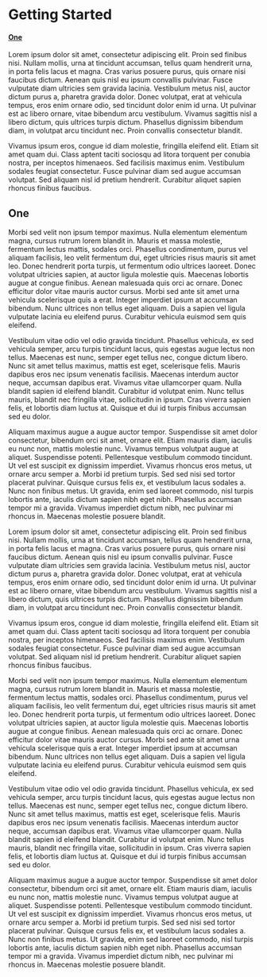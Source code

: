# Getting Started

#### [One](#one-1)

Lorem ipsum dolor sit amet, consectetur adipiscing elit. Proin sed finibus nisi. Nullam mollis, urna at tincidunt accumsan, tellus quam hendrerit urna, in porta felis lacus et magna. Cras varius posuere purus, quis ornare nisi faucibus dictum. Aenean quis nisl eu ipsum convallis pulvinar. Fusce vulputate diam ultricies sem gravida lacinia. Vestibulum metus nisl, auctor dictum purus a, pharetra gravida dolor. Donec volutpat, erat at vehicula tempus, eros enim ornare odio, sed tincidunt dolor enim id urna. Ut pulvinar est ac libero ornare, vitae bibendum arcu vestibulum. Vivamus sagittis nisl a libero dictum, quis ultrices turpis dictum. Phasellus dignissim bibendum diam, in volutpat arcu tincidunt nec. Proin convallis consectetur blandit.

Vivamus ipsum eros, congue id diam molestie, fringilla eleifend elit. Etiam sit amet quam dui. Class aptent taciti sociosqu ad litora torquent per conubia nostra, per inceptos himenaeos. Sed facilisis maximus enim. Vestibulum sodales feugiat consectetur. Fusce pulvinar diam sed augue accumsan volutpat. Sed aliquam nisl id pretium hendrerit. Curabitur aliquet sapien rhoncus finibus faucibus.

## One

Morbi sed velit non ipsum tempor maximus. Nulla elementum elementum magna, cursus rutrum lorem blandit in. Mauris et massa molestie, fermentum lectus mattis, sodales orci. Phasellus condimentum, purus vel aliquam facilisis, leo velit fermentum dui, eget ultricies risus mauris sit amet leo. Donec hendrerit porta turpis, ut fermentum odio ultrices laoreet. Donec volutpat ultricies sapien, at auctor ligula molestie quis. Maecenas lobortis augue at congue finibus. Aenean malesuada quis orci ac ornare. Donec efficitur dolor vitae mauris auctor cursus. Morbi sed ante sit amet urna vehicula scelerisque quis a erat. Integer imperdiet ipsum at accumsan bibendum. Nunc ultrices non tellus eget aliquam. Duis a sapien vel ligula vulputate lacinia eu eleifend purus. Curabitur vehicula euismod sem quis eleifend.

Vestibulum vitae odio vel odio gravida tincidunt. Phasellus vehicula, ex sed vehicula semper, arcu turpis tincidunt lacus, quis egestas augue lectus non tellus. Maecenas est nunc, semper eget tellus nec, congue dictum libero. Nunc sit amet tellus maximus, mattis est eget, scelerisque felis. Mauris dapibus eros nec ipsum venenatis facilisis. Maecenas interdum auctor neque, accumsan dapibus erat. Vivamus vitae ullamcorper quam. Nulla blandit sapien id eleifend blandit. Curabitur id volutpat enim. Nunc tellus mauris, blandit nec fringilla vitae, sollicitudin in ipsum. Cras viverra sapien felis, et lobortis diam luctus at. Quisque et dui id turpis finibus accumsan sed eu dolor.

Aliquam maximus augue a augue auctor tempor. Suspendisse sit amet dolor consectetur, bibendum orci sit amet, ornare elit. Etiam mauris diam, iaculis eu nunc non, mattis molestie nunc. Vivamus tempus volutpat augue at aliquet. Suspendisse potenti. Pellentesque vestibulum commodo tincidunt. Ut vel est suscipit ex dignissim imperdiet. Vivamus rhoncus eros metus, ut ornare arcu semper a. Morbi id pretium turpis. Sed sed nisi sed tortor placerat pulvinar. Quisque cursus felis ex, et vestibulum lacus sodales a. Nunc non finibus metus. Ut gravida, enim sed laoreet commodo, nisl turpis lobortis ante, iaculis dictum sapien nibh eget nibh. Phasellus accumsan tempor mi a gravida. Vivamus imperdiet dictum nibh, nec pulvinar mi rhoncus in. Maecenas molestie posuere blandit.

Lorem ipsum dolor sit amet, consectetur adipiscing elit. Proin sed finibus nisi. Nullam mollis, urna at tincidunt accumsan, tellus quam hendrerit urna, in porta felis lacus et magna. Cras varius posuere purus, quis ornare nisi faucibus dictum. Aenean quis nisl eu ipsum convallis pulvinar. Fusce vulputate diam ultricies sem gravida lacinia. Vestibulum metus nisl, auctor dictum purus a, pharetra gravida dolor. Donec volutpat, erat at vehicula tempus, eros enim ornare odio, sed tincidunt dolor enim id urna. Ut pulvinar est ac libero ornare, vitae bibendum arcu vestibulum. Vivamus sagittis nisl a libero dictum, quis ultrices turpis dictum. Phasellus dignissim bibendum diam, in volutpat arcu tincidunt nec. Proin convallis consectetur blandit.

Vivamus ipsum eros, congue id diam molestie, fringilla eleifend elit. Etiam sit amet quam dui. Class aptent taciti sociosqu ad litora torquent per conubia nostra, per inceptos himenaeos. Sed facilisis maximus enim. Vestibulum sodales feugiat consectetur. Fusce pulvinar diam sed augue accumsan volutpat. Sed aliquam nisl id pretium hendrerit. Curabitur aliquet sapien rhoncus finibus faucibus.

Morbi sed velit non ipsum tempor maximus. Nulla elementum elementum magna, cursus rutrum lorem blandit in. Mauris et massa molestie, fermentum lectus mattis, sodales orci. Phasellus condimentum, purus vel aliquam facilisis, leo velit fermentum dui, eget ultricies risus mauris sit amet leo. Donec hendrerit porta turpis, ut fermentum odio ultrices laoreet. Donec volutpat ultricies sapien, at auctor ligula molestie quis. Maecenas lobortis augue at congue finibus. Aenean malesuada quis orci ac ornare. Donec efficitur dolor vitae mauris auctor cursus. Morbi sed ante sit amet urna vehicula scelerisque quis a erat. Integer imperdiet ipsum at accumsan bibendum. Nunc ultrices non tellus eget aliquam. Duis a sapien vel ligula vulputate lacinia eu eleifend purus. Curabitur vehicula euismod sem quis eleifend.

Vestibulum vitae odio vel odio gravida tincidunt. Phasellus vehicula, ex sed vehicula semper, arcu turpis tincidunt lacus, quis egestas augue lectus non tellus. Maecenas est nunc, semper eget tellus nec, congue dictum libero. Nunc sit amet tellus maximus, mattis est eget, scelerisque felis. Mauris dapibus eros nec ipsum venenatis facilisis. Maecenas interdum auctor neque, accumsan dapibus erat. Vivamus vitae ullamcorper quam. Nulla blandit sapien id eleifend blandit. Curabitur id volutpat enim. Nunc tellus mauris, blandit nec fringilla vitae, sollicitudin in ipsum. Cras viverra sapien felis, et lobortis diam luctus at. Quisque et dui id turpis finibus accumsan sed eu dolor.

Aliquam maximus augue a augue auctor tempor. Suspendisse sit amet dolor consectetur, bibendum orci sit amet, ornare elit. Etiam mauris diam, iaculis eu nunc non, mattis molestie nunc. Vivamus tempus volutpat augue at aliquet. Suspendisse potenti. Pellentesque vestibulum commodo tincidunt. Ut vel est suscipit ex dignissim imperdiet. Vivamus rhoncus eros metus, ut ornare arcu semper a. Morbi id pretium turpis. Sed sed nisi sed tortor placerat pulvinar. Quisque cursus felis ex, et vestibulum lacus sodales a. Nunc non finibus metus. Ut gravida, enim sed laoreet commodo, nisl turpis lobortis ante, iaculis dictum sapien nibh eget nibh. Phasellus accumsan tempor mi a gravida. Vivamus imperdiet dictum nibh, nec pulvinar mi rhoncus in. Maecenas molestie posuere blandit.
